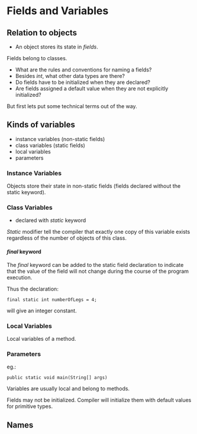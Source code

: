 
# Fields and Variables

## Relation to objects

- An object stores its state in *fields*.

Fields belong to classes.

- What are the rules and conventions for naming a fields?
- Besides *int*, what other data types are there?
- Do fields have to be initialized when they are declared?
- Are fields assigned a default value when they are not explicitly initialized?

But first lets put some technical terms out of the way.

## Kinds of variables

- instance variables (non-static fields)
- class variables (static fields)
- local variables
- parameters

### Instance Variables

Objects store their state in non-static fields (fields declared without the static keyword).

### Class Variables

- declared with *static* keyword

*Static* modifier tell the compiler that exactly one copy of this variable exists regardless of the number of objects of this class.

#### *final* keyword

The *final* keyword can be added to the static field declaration to indicate that the value of the field will not change during the course of the program execution.

Thus the declaration:
```
final static int numberOfLegs = 4;
```
will give an integer constant.

### Local Variables

Local variables of a method.

### Parameters

eg.:
```
public static void main(String[] args)
```


Variables are usually local and belong to methods.

Fields may not be initialized.
Compiler will initialize them with default values for primitive types.

## Names

